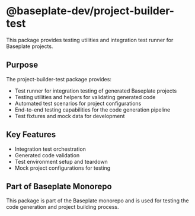 # @baseplate-dev/project-builder-test

This package provides testing utilities and integration test runner for Baseplate projects.

## Purpose

The project-builder-test package provides:

- Test runner for integration testing of generated Baseplate projects
- Testing utilities and helpers for validating generated code
- Automated test scenarios for project configurations
- End-to-end testing capabilities for the code generation pipeline
- Test fixtures and mock data for development

## Key Features

- Integration test orchestration
- Generated code validation
- Test environment setup and teardown
- Mock project configurations for testing

## Part of Baseplate Monorepo

This package is part of the Baseplate monorepo and is used for testing the code generation and project building process.
